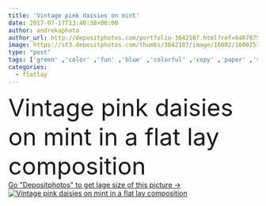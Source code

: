 ```yaml
---
title: 'Vintage pink daisies on mint'
date: 2017-07-17T13:40:38+00:00
author: andrekaphoto
author_url: http://depositphotos.com/portfolio-3642107.html?ref=64678756
image: https://st3.depositphotos.com/thumbs/3642107/image/16002/160025784/api_thumb_450.jpg?forcejpeg=true
type: "post"
tags: ['green' ,'color' ,'fun' ,'blue' ,'colorful' ,'copy' ,'paper' ,'space' ,'day' ,'holiday' ,'valentine' ,'love' ,'romance' ,'summer' ,'nature' ,'spring' ,'morning' ,'texture' ,'floral' ,'flower' ,'vivid' ,'sweet' ,'retro' ,'vintage' ,'turquoise' ,'pink' ,'pastel' ,'aqua' ,'blur' ,'candy' ,'wedding' ,'copyspace' ,'chic' ,'quartz' ,'rose' ,'daisy' ,'mother' ,'mint' ,'filter' ,'coral' ,'carnation' ,'girly' ,'peony' ,'copy space' ,'flat lay' ,'blush pink' ,'flatlay' ]
categories: 
  - flatlay
---
```

<div aling="center">
            <font size="60"> Vintage pink daisies on mint in a flat lay composition</font>   
</div>
<div>
    <a href='https://depositphotos.com/160025784/stock-photo-vintage-pink-daisies-on-mint.html?ref=64678756' target=_blank > Go "Depositphotos" to get lage size of this picture ->
        <img href='https://depositphotos.com/160025784/stock-photo-vintage-pink-daisies-on-mint.html?ref=64678756' src='https://st3.depositphotos.com/3642107/16002/i/950/depositphotos_160025784-stock-photo-vintage-pink-daisies-on-mint.jpg?forcejpeg=true' alt='Vintage pink daisies on mint in a flat lay composition' >
    </a>
</div>
